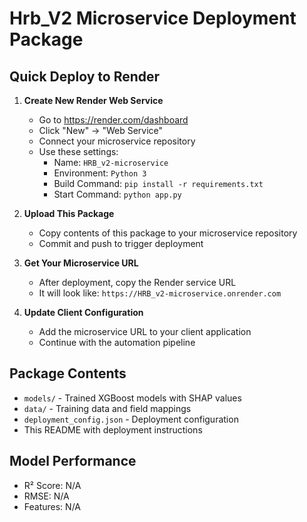 # Hrb_V2 Microservice Deployment Package

## Quick Deploy to Render

1. **Create New Render Web Service**
   - Go to https://render.com/dashboard
   - Click "New" → "Web Service"
   - Connect your microservice repository
   - Use these settings:
     - Name: `HRB_v2-microservice`
     - Environment: `Python 3`
     - Build Command: `pip install -r requirements.txt`
     - Start Command: `python app.py`

2. **Upload This Package**
   - Copy contents of this package to your microservice repository
   - Commit and push to trigger deployment

3. **Get Your Microservice URL**
   - After deployment, copy the Render service URL
   - It will look like: `https://HRB_v2-microservice.onrender.com`

4. **Update Client Configuration**
   - Add the microservice URL to your client application
   - Continue with the automation pipeline

## Package Contents
- `models/` - Trained XGBoost models with SHAP values
- `data/` - Training data and field mappings
- `deployment_config.json` - Deployment configuration
- This README with deployment instructions

## Model Performance
- R² Score: N/A
- RMSE: N/A
- Features: N/A
